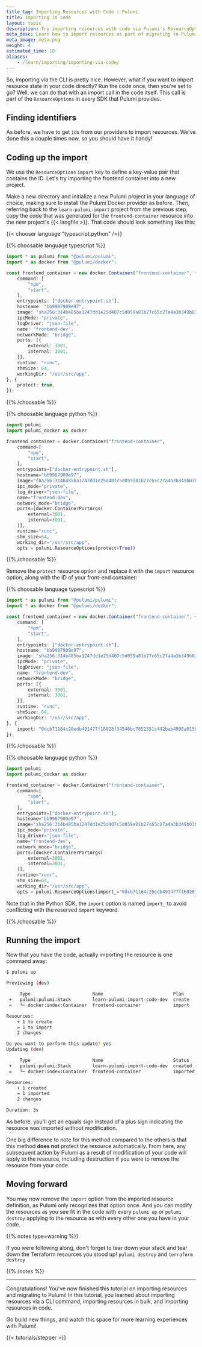 ```yaml
---
title_tag: Importing Resources with Code | Pulumi
title: Importing in code
layout: topic
description: Try importing resources with code via Pulumi's ResourceOptions.
meta_desc: Learn how to import resources as part of migrating to Pulumi using code via Pulumi's ResourceOptions in this tutorial.
meta_image: meta.png
weight: 4
estimated_time: 10
aliases:
    - /learn/importing/importing-via-code/
---
```


So, importing via the CLI is pretty nice. However, what if you want to import resource state in your code directly? Run the code once, then you're set to go? Well, we can do that with an import call in the code itself. This call is part of the `ResourceOptions` in every SDK that Pulumi provides.

## Finding identifiers

As before, we have to get `id`s from our providers to import resources. We've done this a couple times now, so you should have it handy!

## Coding up the import

We use the `ResourceOptions` `import` key to define a key-value pair that contains the ID. Let's try importing the frontend container into a new project.

Make a new directory and initialize a new Pulumi project in your language of choice, making sure to install the Pulumi Docker provider as before. Then, referring back to the `learn-pulumi-import` project from the previous step, copy the code that was generated for the `frontend-container` resource into the new project's {{< langfile >}}. That code should look something like this:

{{< chooser language "typescript,python" />}}

{{% choosable language typescript %}}

```typescript
import * as pulumi from "@pulumi/pulumi";
import * as docker from "@pulumi/docker";

const frontend_container = new docker.Container("frontend-container", {
    command: [
        "npm",
        "start",
    ],
    entrypoints: ["docker-entrypoint.sh"],
    hostname: "bb9987909e97",
    image: "sha256:314b485ba1247dd1e25d407c5d059a81b27c65c27a4a3b349b03041d556e5e96",
    ipcMode: "private",
    logDriver: "json-file",
    name: "frontend-dev",
    networkMode: "bridge",
    ports: [{
        external: 3001,
        internal: 3001,
    }],
    runtime: "runc",
    shmSize: 64,
    workingDir: "/usr/src/app",
}, {
    protect: true,
});
```

{{% /choosable %}}

{{% choosable language python %}}

```python
import pulumi
import pulumi_docker as docker

frontend_container = docker.Container("frontend-container",
    command=[
        "npm",
        "start",
    ],
    entrypoints=["docker-entrypoint.sh"],
    hostname="bb9987909e97",
    image="sha256:314b485ba1247dd1e25d407c5d059a81b27c65c27a4a3b349b03041d556e5e96",
    ipc_mode="private",
    log_driver="json-file",
    name="frontend-dev",
    network_mode="bridge",
    ports=[docker.ContainerPortArgs(
        external=3001,
        internal=3001,
    )],
    runtime="runc",
    shm_size=64,
    working_dir="/usr/src/app",
    opts = pulumi.ResourceOptions(protect=True))
```

{{% /choosable %}}

Remove the `protect` resource option and replace it with the `import` resource option, along with the ID of your front-end container:

{{% choosable language typescript %}}

```typescript {hl_lines=[24]}
import * as pulumi from "@pulumi/pulumi";
import * as docker from "@pulumi/docker";

const frontend_container = new docker.Container("frontend-container", {
    command: [
        "npm",
        "start",
    ],
    entrypoints: ["docker-entrypoint.sh"],
    hostname: "bb9987909e97",
    image: "sha256:314b485ba1247dd1e25d407c5d059a81b27c65c27a4a3b349b03041d556e5e96",
    ipcMode: "private",
    logDriver: "json-file",
    name: "frontend-dev",
    networkMode: "bridge",
    ports: [{
        external: 3001,
        internal: 3001,
    }],
    runtime: "runc",
    shmSize: 64,
    workingDir: "/usr/src/app",
}, {
    import: "0dcb71164c20edb491477f16028f34546bc7852351c442bab4998a015b41cfba",
});
```

{{% /choosable %}}

{{% choosable language python %}}

```python {hl_lines=[23]}
import pulumi
import pulumi_docker as docker

frontend_container = docker.Container("frontend-container",
    command=[
        "npm",
        "start",
    ],
    entrypoints=["docker-entrypoint.sh"],
    hostname="bb9987909e97",
    image="sha256:314b485ba1247dd1e25d407c5d059a81b27c65c27a4a3b349b03041d556e5e96",
    ipc_mode="private",
    log_driver="json-file",
    name="frontend-dev",
    network_mode="bridge",
    ports=[docker.ContainerPortArgs(
        external=3001,
        internal=3001,
    )],
    runtime="runc",
    shm_size=64,
    working_dir="/usr/src/app",
    opts = pulumi.ResourceOptions(import_="0dcb71164c20edb491477f16028f34546bc7852351c442bab4998a015b41cfba"))
```

Note that in the Python SDK, the `import` option is named `import_` to avoid conflicting with the reserved `import` keyword.

{{% /choosable %}}

## Running the import

Now that you have the code, actually importing the resource is one command away:

```bash
$ pulumi up

Previewing (dev)

     Type                       Name                          Plan
 +   pulumi:pulumi:Stack        learn-pulumi-import-code-dev  create
 =   └─ docker:index:Container  frontend-container            import

Resources:
    + 1 to create
    = 1 to import
    2 changes

Do you want to perform this update? yes
Updating (dev)

     Type                       Name                          Status
 +   pulumi:pulumi:Stack        learn-pulumi-import-code-dev  created (2s)
 =   └─ docker:index:Container  frontend-container            imported (0.53s)

Resources:
    + 1 created
    = 1 imported
    2 changes

Duration: 3s
```

As before, you'll get an equals sign instead of a plus sign indicating the resource was imported without modification.

One big difference to note for this method compared to the others is that this method **does not** protect the resource automatically. From here, any subsequent action by Pulumi as a result of modification of your code will apply to the resource, including destruction if you were to remove the resource from your code.

## Moving forward

You may now remove the `import` option from the imported resource definition, as Pulumi only recognizes that option once. And you can modify the resources as you see fit in the code with every `pulumi up` or `pulumi destroy` applying to the resource as with every other one you have in your code.

{{% notes type=warning %}}

If you were following along, don't forget to tear down your stack and tear down the Terraform resources you stood up! `pulumi destroy` and `terraform destroy`

{{% /notes %}}

---

Congratulations! You've now finished this tutorial on importing resources and migrating to Pulumi! In this tutorial, you learned about importing resources via a CLI command, importing resources in bulk, and importing resources in code.

Go build new things, and watch this space for more learning experiences with Pulumi!

{{< tutorials/stepper >}}
